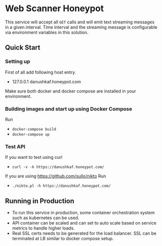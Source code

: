 # Web Scanner Honeypot
This service will accept all `GET` calls and will emit text streaming messages in a given interval.
Time interval and the streaming message is configurable via environment variables in this solution.

## Quick Start
### Setting up
First of all add following host entry.
  * 127.0.0.1	danushkaf.honeypot.com

Make sure both docker and docker compose are installed in your environment.
### Building images and start up using Docker Compose
Run 
* `docker-compose build`
* `docker-compose up`
### Test API
If you want to test using curl
* `curl -v -k https://danushkaf.honeypot.com/`

If you are using https://github.com/sullo/nikto Run
* `./nikto.pl -h https://danushkaf.honeypot.com/`

## Running in Production
* To run this service in production, some container orchestration system such as kubernetes can be used.
* API container can be scaled and can set to auto scale based on service metrics to handle higher loads.
* Real SSL certs needs to be generated for the load balancer. SSL can be terminated at LB similar to docker compose setup.
